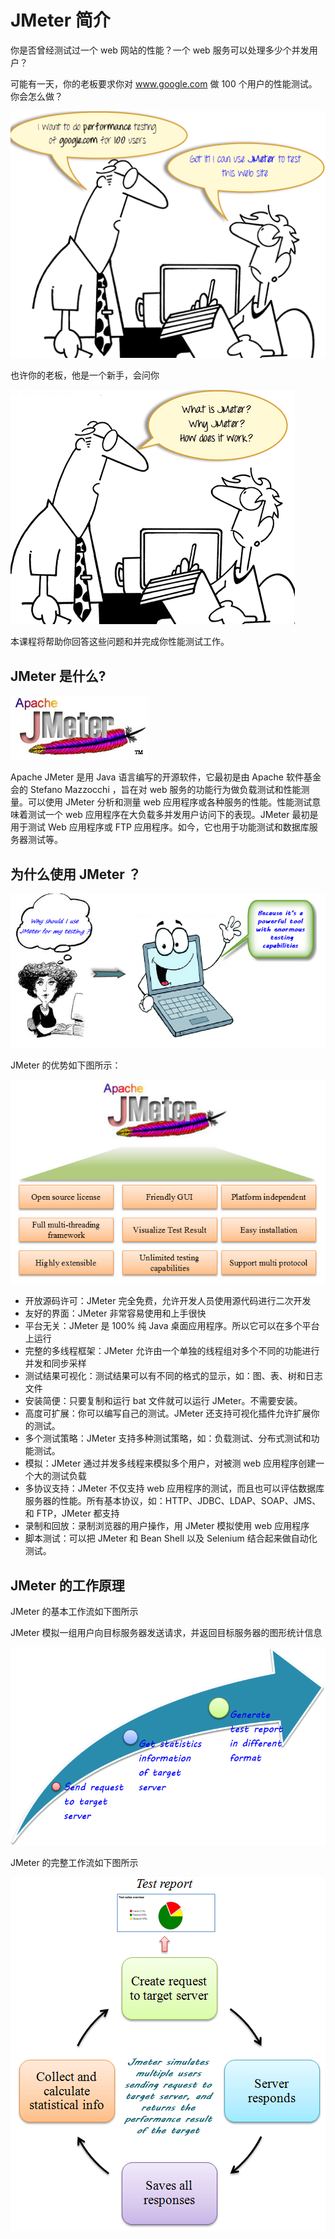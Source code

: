 # JMeter 简介

你是否曾经测试过一个 web 网站的性能？一个 web 服务可以处理多少个并发用户？

可能有一天，你的老板要求你对 www.google.com 做 100 个用户的性能测试。你会怎么做？

![](./images/IMG1.png)

也许你的老板，他是一个新手，会问你

![](./images/IMG2.png)

本课程将帮助你回答这些问题和并完成你性能测试工作。

## JMeter 是什么?

![](./images/IMG3.png)

Apache JMeter 是用 Java 语言编写的开源软件，它最初是由 Apache 软件基金会的 Stefano Mazzocchi ，旨在对 web 服务的功能行为做负载测试和性能测量。可以使用 JMeter 分析和测量 web 应用程序或各种服务的性能。性能测试意味着测试一个 web 应用程序在大负载多并发用户访问下的表现。JMeter 最初是用于测试 Web 应用程序或 FTP 应用程序。如今，它也用于功能测试和数据库服务器测试等。

## 为什么使用 JMeter ？

![](./images/IMG4.png)

JMeter 的优势如下图所示：

![](./images/JmeterAdvanatges.jpg)

- 开放源码许可：JMeter 完全免费，允许开发人员使用源代码进行二次开发  
- 友好的界面：JMeter 非常容易使用和上手很快  
- 平台无关：JMeter 是 100% 纯 Java 桌面应用程序。所以它可以在多个平台上运行  
- 完整的多线程框架：JMeter 允许由一个单独的线程组对多个不同的功能进行并发和同步采样  
- 测试结果可视化：测试结果可以有不同的格式的显示，如：图、表、树和日志文件
- 安装简便：只要复制和运行 bat 文件就可以运行 JMeter。不需要安装。  
- 高度可扩展：你可以编写自己的测试。JMeter 还支持可视化插件允许扩展你的测试。  
- 多个测试策略：JMeter 支持多种测试策略，如：负载测试、分布式测试和功能测试。  
- 模拟：JMeter 通过并发多线程来模拟多个用户，对被测 web 应用程序创建一个大的测试负载  
- 多协议支持：JMeter 不仅支持 web 应用程序的测试，而且也可以评估数据库服务器的性能。所有基本协议，如：HTTP、JDBC、LDAP、SOAP、JMS、和 FTP，JMeter 都支持  
- 录制和回放：录制浏览器的用户操作，用 JMeter 模拟使用 web 应用程序  
- 脚本测试：可以把 JMeter 和 Bean Shell 以及 Selenium 结合起来做自动化测试。  

## JMeter 的工作原理

JMeter 的基本工作流如下图所示

JMeter 模拟一组用户向目标服务器发送请求，并返回目标服务器的图形统计信息

![](./images/IMG6.png)

JMeter 的完整工作流如下图所示

![](./images/IMG7.png)